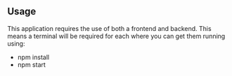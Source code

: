 ## Usage

This application requires the use of both a frontend and backend. This means a terminal will be required for each where you can get them running using:
- npm install
- npm start